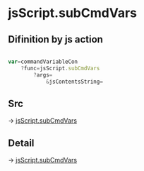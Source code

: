 # jsScript.subCmdVars

## Difinition by js action

```js.js

var=commandVariableCon
	?func=jsScript.subCmdVars
		?args=
			&jsContentsString=
```

## Src

-> [jsScript.subCmdVars](https://github.com/puutaro/CommandClick/blob/master/app/src/main/java/com/puutaro/commandclick/fragment_lib/terminal_fragment/js_interface/edit/JsScript.kt#L91)

## Detail

-> [jsScript.subCmdVars](https://github.com/puutaro/CommandClick/blob/master/md/developer/js_interface/details/edit/JsScript/subCmdVars.md)
